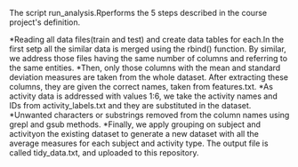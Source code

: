 The script run_analysis.Rperforms the 5 steps described in the course project's definition.

*Reading all data files(train and test) and create data tables for each.In the first setp all the similar data is merged using the rbind() function. By similar, we address those files having the same number of columns and referring to the same entities.
*Then, only those columns with the mean and standard deviation measures are taken from the whole dataset. After extracting these columns, they are given the correct names, taken from features.txt.
*As activity data is addressed with values 1:6, we take the activity names and IDs from activity_labels.txt and they are substituted in the dataset.
*Unwanted characters or substrings removed from the column names using grepl and gsub methods.
*Finally, we apply grouping on subject and activityon the existing dataset to generate a new dataset with all the average measures for each subject and activity type. The output file is called tidy_data.txt, and uploaded to this repository.
